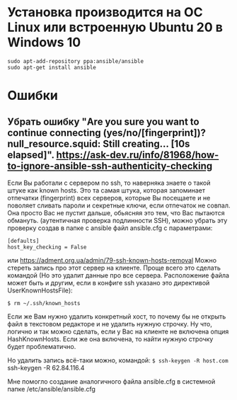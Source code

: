 # Установка производится на ОС Linux или встроенную Ubuntu 20 в Windows 10
```
sudo apt-add-repository ppa:ansible/ansible
sudo apt-get install ansible
```

# Ошибки
## Убрать ошибку "Are you sure you want to continue connecting (yes/no/[fingerprint])? null_resource.squid: Still creating... [10s elapsed]". https://ask-dev.ru/info/81968/how-to-ignore-ansible-ssh-authenticity-checking
Если Вы работали с сервером по ssh, то наверняка знаете о такой штуке как known hosts. Это та самая штука, которая запоминает отпечатки (fingerprint) всех серверов, которые Вы посещаете и не поволяет сливать пароли и секретные ключи, если отпечаток не совпал. Она просто Вас не пустит дальше, обьясняя это тем, что Вас пытаются обмануть. (аутентичная проверка подлинности SSH), можно убрать эту проверку создав в папке с ansible файл ansible.cfg с параметрами:
```
[defaults]
host_key_checking = False
```
или https://adment.org.ua/admin/79-ssh-known-hosts-removal
Можно стереть запись про этот сервер на клиенте. Проще всего это сделать командой (Но это удалит данные про все сервера. Расположение файла может быть и другим, если в конфиге ssh указано это директивой UserKnownHostsFile):

`$ rm ~/.ssh/known_hosts`

Если же Вам нужно удалить конкретный хост, то почему бы не открыть файл в текстовом редакторе и не удалить нужную строчку. Ну что, логично и так можно сделать, если у Вас на клиенте не включена опция HashKnownHosts. Если же она включена, то найти нужную строчку будет проблематично.

Но удалить запись всё-таки можно, командой:
`$ ssh-keygen -R host.com`
ssh-keygen -R 62.84.116.4

Мне помогло создание аналогичного файла ansible.cfg в системной папке /etc/ansible/ansible.cfg